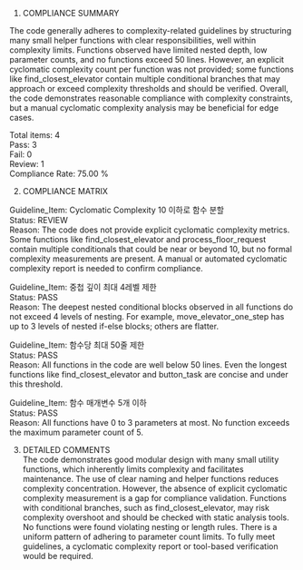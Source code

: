 1) COMPLIANCE SUMMARY

The code generally adheres to complexity-related guidelines by structuring many small helper functions with clear responsibilities, well within complexity limits. Functions observed have limited nested depth, low parameter counts, and no functions exceed 50 lines. However, an explicit cyclomatic complexity count per function was not provided; some functions like find_closest_elevator contain multiple conditional branches that may approach or exceed complexity thresholds and should be verified. Overall, the code demonstrates reasonable compliance with complexity constraints, but a manual cyclomatic complexity analysis may be beneficial for edge cases.

Total items: 4  
Pass: 3  
Fail: 0  
Review: 1  
Compliance Rate: 75.00 %

2) COMPLIANCE MATRIX  

Guideline_Item: Cyclomatic Complexity 10 이하로 함수 분할  
Status: REVIEW  
Reason: The code does not provide explicit cyclomatic complexity metrics. Some functions like find_closest_elevator and process_floor_request contain multiple conditionals that could be near or beyond 10, but no formal complexity measurements are present. A manual or automated cyclomatic complexity report is needed to confirm compliance.

Guideline_Item: 중첩 깊이 최대 4레벨 제한  
Status: PASS  
Reason: The deepest nested conditional blocks observed in all functions do not exceed 4 levels of nesting. For example, move_elevator_one_step has up to 3 levels of nested if-else blocks; others are flatter.

Guideline_Item: 함수당 최대 50줄 제한  
Status: PASS  
Reason: All functions in the code are well below 50 lines. Even the longest functions like find_closest_elevator and button_task are concise and under this threshold.

Guideline_Item: 함수 매개변수 5개 이하  
Status: PASS  
Reason: All functions have 0 to 3 parameters at most. No function exceeds the maximum parameter count of 5.

3) DETAILED COMMENTS  
The code demonstrates good modular design with many small utility functions, which inherently limits complexity and facilitates maintenance. The use of clear naming and helper functions reduces complexity concentration. However, the absence of explicit cyclomatic complexity measurement is a gap for compliance validation. Functions with conditional branches, such as find_closest_elevator, may risk complexity overshoot and should be checked with static analysis tools. No functions were found violating nesting or length rules. There is a uniform pattern of adhering to parameter count limits. To fully meet guidelines, a cyclomatic complexity report or tool-based verification would be required.